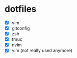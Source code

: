 # dotfiles

- [x] vim
- [x] gitconfig
- [x] zsh
- [x] tmux
- [x] nvim
- [x] vim (not really used anymore)
